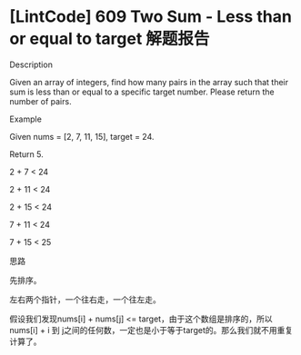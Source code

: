 # [LintCode] 609 Two Sum - Less than or equal to target 解题报告

Description

Given an array of integers, find how many pairs in the array such that their sum is less than or equal to a specific target number. Please return the number of pairs.



Example

Given nums = [2, 7, 11, 15], target = 24.

Return 5.

2 + 7 < 24

2 + 11 < 24

2 + 15 < 24

7 + 11 < 24

7 + 15 < 25




思路

先排序。

左右两个指针，一个往右走，一个往左走。

假设我们发现nums[i] + nums[j] <= target，由于这个数组是排序的，所以nums[i] + i 到 j之间的任何数，一定也是小于等于target的。那么我们就不用重复计算了。
